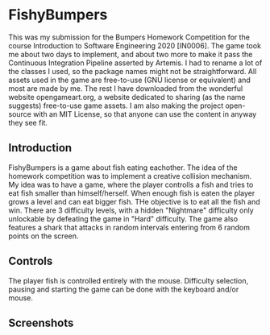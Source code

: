 # FishyBumpers
This was my submission for the Bumpers Homework Competition for the course Introduction to Software Engineering 2020 [IN0006]. The game took me about two days to implement, and about two more to make it pass the Continuous Integration Pipeline asserted by Artemis. I had to rename a lot of the classes I used, so the package names might not be straightforward. All assets used in the game are free-to-use (GNU license or equivalent) and most are made by me. The rest I have downloaded from the wonderful website opengameart.org, a website dedicated to sharing (as the name suggests) free-to-use game assets. I am also making the project open-source with an MIT License, so that anyone can use the content in anyway they see fit.
## Introduction
FishyBumpers is a game about fish eating eachother. The idea of the homework competition was to implement a creative collision mechanism. My idea was to have a game, where the player controlls a fish and tries to eat fish smaller than himself/herself. When enough fish is eaten the player grows a level and can eat bigger fish. THe objective is to eat all the fish and win. There are 3 difficulty levels, with a hidden "Nightmare" difficulty only unlockable by defeating the game in "Hard" difficulty. The game also features a shark that attacks in random intervals entering from 6 random points on the screen.
## Controls
The player fish is controlled entirely with the mouse. Difficulty selection, pausing and starting the game can be done with the keyboard and/or mouse.
## Screenshots
